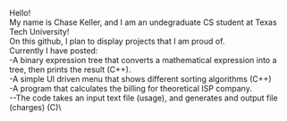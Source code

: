 Hello!\
My name is Chase Keller, and I am an undegraduate CS student at Texas Tech University!\
On this github, I plan to display projects that I am proud of.\
Currently I have posted:\
-A binary expression tree that converts a mathematical expression into a tree, then prints the result (C++).\
-A simple UI driven menu that shows different sorting algorithms (C++)\
-A program that calculates the billing for theoretical ISP company.\
--The code takes an input text file (usage), and generates and output file (charges) (C)\

